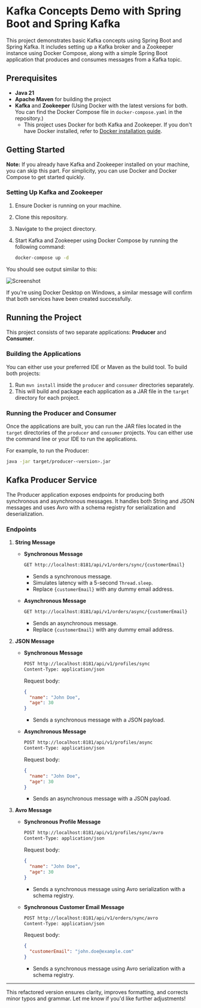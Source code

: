 # Kafka Concepts Demo with Spring Boot and Spring Kafka

This project demonstrates basic Kafka concepts using Spring Boot and Spring Kafka. It includes setting up a Kafka broker and a Zookeeper instance using Docker Compose, along with a simple Spring Boot application that produces and consumes messages from a Kafka topic.

## Prerequisites

- **Java 21**
- **Apache Maven** for building the project
- **Kafka** and **Zookeeper** (Using Docker with the latest versions for both. You can find the Docker Compose file in `docker-compose.yaml` in the repository.)
  - This project uses Docker for both Kafka and Zookeeper. If you don't have Docker installed, refer to [Docker installation guide](https://docs.docker.com/engine/install/).

## Getting Started

**Note:** If you already have Kafka and Zookeeper installed on your machine, you can skip this part. For simplicity, you can use Docker and Docker Compose to get started quickly.

### Setting Up Kafka and Zookeeper

1. Ensure Docker is running on your machine.
2. Clone this repository.
3. Navigate to the project directory.
4. Start Kafka and Zookeeper using Docker Compose by running the following command:

   ```bash
   docker-compose up -d
   ```

You should see output similar to this:

![Screenshot](https://github.com/user-attachments/assets/a38e0b28-ff90-47b6-9c43-f5c42db2ff8f)

If you're using Docker Desktop on Windows, a similar message will confirm that both services have been created successfully.

## Running the Project

This project consists of two separate applications: **Producer** and **Consumer**.

### Building the Applications

You can either use your preferred IDE or Maven as the build tool. To build both projects:

1. Run `mvn install` inside the `producer` and `consumer` directories separately.
2. This will build and package each application as a JAR file in the `target` directory for each project.

### Running the Producer and Consumer

Once the applications are built, you can run the JAR files located in the `target` directories of the `producer` and `consumer` projects. You can either use the command line or your IDE to run the applications.

For example, to run the Producer:

```bash
java -jar target/producer-<version>.jar
```

## Kafka Producer Service

The Producer application exposes endpoints for producing both synchronous and asynchronous messages. It handles both String and JSON messages and uses Avro with a schema registry for serialization and deserialization.

### Endpoints

1. **String Message**

   - **Synchronous Message**

     ```bash
     GET http://localhost:8181/api/v1/orders/sync/{customerEmail}
     ```

     - Sends a synchronous message.
     - Simulates latency with a 5-second `Thread.sleep`.
     - Replace `{customerEmail}` with any dummy email address.

   - **Asynchronous Message**

     ```bash
     GET http://localhost:8181/api/v1/orders/async/{customerEmail}
     ```

     - Sends an asynchronous message.
     - Replace `{customerEmail}` with any dummy email address.

2. **JSON Message**

   - **Synchronous Message**

     ```bash
     POST http://localhost:8181/api/v1/profiles/sync
     Content-Type: application/json
     ```

     Request body:

     ```json
     {
       "name": "John Doe",
       "age": 30
     }
     ```

     - Sends a synchronous message with a JSON payload.

   - **Asynchronous Message**

     ```bash
     POST http://localhost:8181/api/v1/profiles/async
     Content-Type: application/json
     ```

     Request body:

     ```json
     {
       "name": "John Doe",
       "age": 30
     }
     ```

     - Sends an asynchronous message with a JSON payload.

3. **Avro Message**

   - **Synchronous Profile Message**

     ```bash
     POST http://localhost:8181/api/v1/profiles/sync/avro
     Content-Type: application/json
     ```

     Request body:

     ```json
     {
       "name": "John Doe",
       "age": 30
     }
     ```

     - Sends a synchronous message using Avro serialization with a schema registry.

   - **Synchronous Customer Email Message**

     ```bash
     POST http://localhost:8181/api/v1/orders/sync/avro
     Content-Type: application/json
     ```

     Request body:

     ```json
     {
       "customerEmail": "john.doe@example.com"
     }
     ```

     - Sends a synchronous message using Avro serialization with a schema registry.

---

This refactored version ensures clarity, improves formatting, and corrects minor typos and grammar. Let me know if you'd like further adjustments!